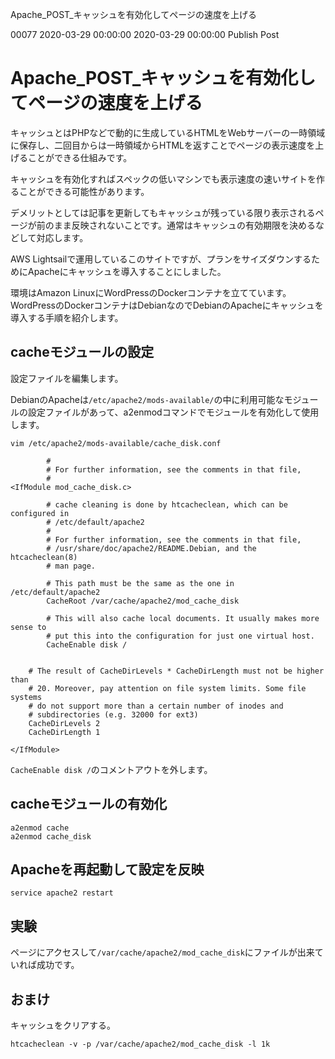 Apache_POST_キャッシュを有効化してページの速度を上げる

00077
2020-03-29 00:00:00
2020-03-29 00:00:00
Publish
Post

# Apache_POST_キャッシュを有効化してページの速度を上げる
キャッシュとはPHPなどで動的に生成しているHTMLをWebサーバーの一時領域に保存し、二回目からは一時領域からHTMLを返すことでページの表示速度を上げることができる仕組みです。

キャッシュを有効化すればスペックの低いマシンでも表示速度の速いサイトを作ることができる可能性があります。

デメリットとしては記事を更新してもキャッシュが残っている限り表示されるページが前のまま反映されないことです。通常はキャッシュの有効期限を決めるなどして対応します。

AWS Lightsailで運用しているこのサイトですが、プランをサイズダウンするためにApacheにキャッシュを導入することにしました。

環境はAmazon LinuxにWordPressのDockerコンテナを立てています。WordPressのDockerコンテナはDebianなのでDebianのApacheにキャッシュを導入する手順を紹介します。


## cacheモジュールの設定

設定ファイルを編集します。

DebianのApacheは`/etc/apache2/mods-available/`の中に利用可能なモジュールの設定ファイルがあって、a2enmodコマンドでモジュールを有効化して使用します。

```
vim /etc/apache2/mods-available/cache_disk.conf
```

```
        #
        # For further information, see the comments in that file,
        #
<IfModule mod_cache_disk.c>

        # cache cleaning is done by htcacheclean, which can be configured in
        # /etc/default/apache2
        #
        # For further information, see the comments in that file,
        # /usr/share/doc/apache2/README.Debian, and the htcacheclean(8)
        # man page.

        # This path must be the same as the one in /etc/default/apache2
        CacheRoot /var/cache/apache2/mod_cache_disk

        # This will also cache local documents. It usually makes more sense to
        # put this into the configuration for just one virtual host.
        CacheEnable disk /


    # The result of CacheDirLevels * CacheDirLength must not be higher than
    # 20. Moreover, pay attention on file system limits. Some file systems
    # do not support more than a certain number of inodes and
    # subdirectories (e.g. 32000 for ext3)
    CacheDirLevels 2
    CacheDirLength 1

</IfModule>
```

`CacheEnable disk /`のコメントアウトを外します。

## cacheモジュールの有効化
```
a2enmod cache
a2enmod cache_disk
```
## Apacheを再起動して設定を反映
```
service apache2 restart
```

## 実験
ページにアクセスして`/var/cache/apache2/mod_cache_disk`にファイルが出来ていれば成功です。

## おまけ
キャッシュをクリアする。
```
htcacheclean -v -p /var/cache/apache2/mod_cache_disk -l 1k
```